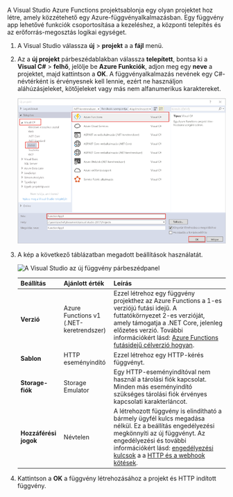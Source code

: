 A Visual Studio Azure Functions projektsablonja egy olyan projektet hoz létre, amely közzétehető egy Azure-függvényalkalmazásban. Egy függvény app lehetővé funkciók csoportosítása a kezeléshez, a központi telepítés és az erőforrás-megosztás logikai egységet.   

1. A Visual Studio válassza **új** > **projekt** a a **fájl** menü. 

2. Az a **új projekt** párbeszédablakban válassza **telepített**, bontsa ki a **Visual C#** > **felhő**, jelölje be **Azure Funkciók**, adjon meg egy **neve** a projektet, majd kattintson a **OK**. A függvényalkalmazás nevének egy C#-névtérként is érvényesnek kell lennie, ezért ne használjon aláhúzásjeleket, kötőjeleket vagy más nem alfanumerikus karaktereket. 

    ![Új projekt párbeszédpanel a Visual Studióban egy függvény létrehozásához](./media/functions-vstools-create/functions-vstools-add-new-project.png) 

2. A kép a következő táblázatban megadott beállítások használatát.
 
    ![A Visual Studio az új függvény párbeszédpanel](./media/functions-vstools-create/functions-vstools-add-new-function.png) 

    | Beállítás      | Ajánlott érték  | Leírás                      |
    | ------------ |  ------- |----------------------------------------- |
    | **Verzió** | Azure Functions v1 <br />(.NET-keretrendszer) | Ezzel létrehoz egy függvény projekthez az Azure Functions a 1-es verziójú futási idejű. A futtatókörnyezet 2-es verzióját, amely támogatja a .NET Core, jelenleg előzetes verzió. További információkért lásd: [Azure Functions futásidejű célverzió hogyan](../articles/azure-functions/functions-versions.md).   | 
    | **Sablon** | HTTP eseményindító | Ezzel létrehoz egy HTTP-kérés függvényt. |
    | **Storage-fiók**  | Storage Emulator | Egy HTTP-eseményindítóval nem használ a tárolási fiók kapcsolat. Minden más eseményindító szükséges tárolási fiók érvényes kapcsolati karakterláncot. |
    | **Hozzáférési jogok** | Névtelen | A létrehozott függvény is elindítható a bármely ügyfél kulcs megadása nélkül. Ez a beállítás engedélyezési megkönnyíti az új függvényt. Az engedélyezési és további információkért lásd: [engedélyezési kulcsok](../articles/azure-functions/functions-bindings-http-webhook.md#authorization-keys) a a [HTTP és a webhook kötések](../articles/azure-functions/functions-bindings-http-webhook.md). |         
3. Kattintson a **OK** a függvény létrehozásához a projekt és HTTP indított függvény. 

